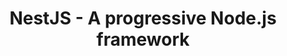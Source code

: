 ---
name: nestjs
host: nestjs.com
origin: https://nestjs.com
pathname: /
search: ''
href: https://nestjs.com/
title: NestJS - A progressive Node.js framework
ogTitle: NestJS - A progressive Node.js framework
twitterTitle: NestJS - A progressive Node.js framework
description: >-
  NestJS is a framework for building efficient, scalable Node.js web
  applications. It uses modern JavaScript, is built with TypeScript and combines
  elements of OOP (Object Oriented Programming), FP (Functional Programming),
  and FRP (Functional Reactive Programming).
ogDescription: >-
  NestJS is a framework for building efficient, scalable Node.js web
  applications. It uses modern JavaScript, is built with TypeScript and combines
  elements of OOP (Object Oriented Programming), FP (Functional Programming),
  and FRP (Functional Reactive Programming).
image: https://nestjs.com/img/nest-og.png
ogImage: https://nestjs.com/img/nest-og.png
twitterImage: ''
keywords: ''

---